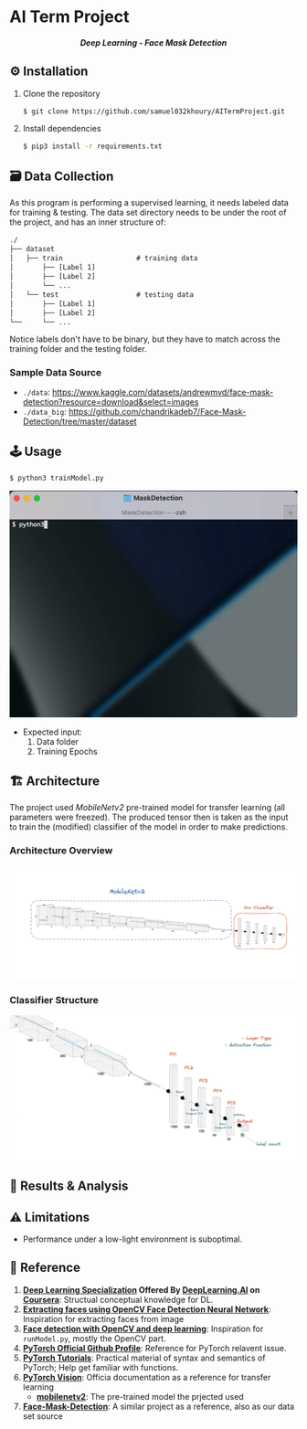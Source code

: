 # AI Term Project

<h5 align="center">
Deep Learning - Face Mask Detection
</h5>

## :gear: Installation

1. Clone the repository

   ```bash
   $ git clone https://github.com/samuel032khoury/AITermProject.git
   ```

2. Install dependencies

   ```bash
   $ pip3 install -r requirements.txt
   ```

## :card_file_box: Data Collection

As this program is performing a supervised learning, it needs labeled data for training & testing. The data set directory needs to be under the root of the project, and has an inner structure of:

```
./
├── dataset
│   ├── train                  # training data
│       ├── [Label 1]
│       ├── [Label 2]
│       └── ...
│   └── test                   # testing data
│       ├── [Label 1]
│       ├── [Label 2]
└──     └── ...
```

Notice labels don't have to be binary, but they have to match across the training folder and the testing folder.

### Sample Data Source

- `./data`: https://www.kaggle.com/datasets/andrewmvd/face-mask-detection?resource=download&select=images
- `./data_big`: https://github.com/chandrikadeb7/Face-Mask-Detection/tree/master/dataset

## :joystick: Usage

```bash
$ python3 trainModel.py
```

![running Demo](./res/runDemo.gif)

- Expected input:
  1. Data folder
  2. Training Epochs

## :building_construction: Architecture

The project used *MobileNetv2* pre-trained model for transfer learning (all parameters were freezed). The produced tensor then is taken as the input to train the (modified) classifier of the model in order to make predictions.

### Architecture Overview

![Architecture Overview](res/overview.png)

### Classifier Structure
![Classifier Structure](res/classifier.png)

## :microscope: Results & Analysis



## :warning: Limitations

- Performance under a low-light environment is suboptimal.

## :scroll: Reference

1. **[Deep Learning Specialization](https://www.coursera.org/specializations/deep-learning) Offered By [DeepLearning.AI](https://www.deeplearning.ai) on [Coursera](https://www.coursera.org/)**: Structual conceptual knowledge for DL.
2. **[Extracting faces using OpenCV Face Detection Neural Network](https://towardsdatascience.com/extracting-faces-using-opencv-face-detection-neural-network-475c5cd0c260)**: Inspiration for extracting faces from image
3. **[Face detection with OpenCV and deep learning](https://medium.com/@vinuvish/face-detection-with-opencv-and-deep-learning-90bff9028fa8)**: Inspiration for `runModel.py`, mostly the OpenCV part.
4. **[PyTorch Official Github Profile](https://github.com/pytorch)**: Reference for PyTorch relavent issue.
5. **[PyTorch Tutorials](https://github.com/pytorch/tutorials)**: Practical material of syntax and semantics of PyTorch; Help get familiar with functions.
6. **[PyTorch Vision](https://github.com/pytorch/vision)**: Officia documentation as a reference for transfer learning
   - **[mobilenetv2](https://pytorch.org/hub/pytorch_vision_mobilenet_v2/)**: The pre-trained model the prjected used
7. **[Face-Mask-Detection](https://github.com/chandrikadeb7/Face-Mask-Detection)**: A similar project as a reference, also as our data set source
